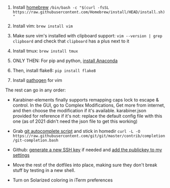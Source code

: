 1. Install [homebrew](https://brew.sh/)
`/bin/bash -c "$(curl -fsSL https://raw.githubusercontent.com/Homebrew/install/HEAD/install.sh)"`

1. Install vim:
`brew install vim`

1. Make sure vim's installed with clipboard support: 
`vim --version | grep clipboard`
and check that `clipboard` has a plus next to it

1. Install tmux:
`brew install tmux`

1. ONLY THEN: For pip and python, [install Anaconda](https://www.anaconda.com/products/individual#Downloads)

1. Then, install flake8:
`pip install flake8`

1. Install [pathogen](https://github.com/tpope/vim-pathogen) for vim

The rest can go in any order:

- Karabiner-elements finally supports remapping caps lock to escape & control. In the GUI, go to Complex Modifications, Get more from internet, and then choose the modification if it's available. karabiner.json provided for reference if it's not: replace the default config file with this one (as of 2021 didn't need the json file to get this working)

- Grab [git autocomplete script](https://github.com/git/git/blob/master/contrib/completion/git-completion.bash) and stick in homedir
`curl -L -O https://raw.githubusercontent.com/git/git/master/contrib/completion/git-completion.bash`

- Github: [generate a new SSH key](https://docs.github.com/en/github/authenticating-to-github/generating-a-new-ssh-key-and-adding-it-to-the-ssh-agent) if needed and [add the publickey to my settings](https://github.com/settings/ssh/new)

- Move the rest of the dotfiles into place, making sure they don't break stuff by testing in a new shell.

- Turn on Solarized coloring in iTerm preferences
